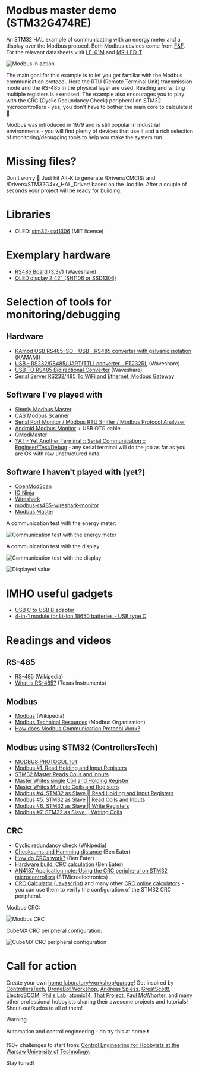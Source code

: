 # Modbus master demo (STM32G474RE)
An STM32 HAL example of communicating with an energy meter and a display over the Modbus protocol. Both Modbus devices come from [F&F](https://www.fif.com.pl/en/). For the relevant datasheets visit [LE-01M](https://www.fif.com.pl/en/usage-electric-power-meters/337-energy-meter-le-01m.html) and [MR-LED-T](https://www.fif.com.pl/en/voltage-indicators/1105-panel-display-with-modbus-mr-led-t.html).

![Modbus in action](/Assets/Images/modbus_in_action.jpg)

The main goal for this example is to let you get familiar with the Modbus communication protocol. Here the RTU (Remote Terminal Unit) transmission mode and the RS-485 in the physical layer are used. Reading and writing multiple registers is exercised. The example also encourages you to play with the CRC (Cyclic Redundancy Check) peripheral on STM32 microcontrollers - yes, you don't have to bother the main core to calculate it :slightly_smiling_face:

Modbus was introduced in 1979 and is still popular in industrial environments - you will find plenty of devices that use it and a rich selection of monitoring/debugging tools to help you make the system run. 

# Missing files?
Don't worry :slightly_smiling_face: Just hit Alt-K to generate /Drivers/CMCIS/ and /Drivers/STM32G4xx_HAL_Driver/ based on the .ioc file. After a couple of seconds your project will be ready for building.

# Libraries
* OLED: [stm32-ssd1306](https://github.com/afiskon/stm32-ssd1306) (MIT license)

# Exemplary hardware
* [RS485 Board (3.3V)](https://www.waveshare.com/wiki/RS485_Board_(3.3V)) (Waveshare)
* [OLED display 2.42" (SH1106 or SSD1306)](https://sklep.msalamon.pl/produkt/wyswietlacz-oled-242-128x64px-zolty/)

# Selection of tools for monitoring/debugging
## Hardware
* [KAmod USB RS485 ISO - USB - RS485 converter with galvanic isolation](https://kamami.pl/en/rs485-converters/1187349-kamod-usb-rs485-iso-usb-rs485-converter-with-galvanic-isolation-5906623433391.html) (KAMAMI)
* [USB - RS232/RS485/UART(TTL) converter - FT232RL](https://botland.store/uart-rs232-rs485-converters/24125-usb-rs232rs485uartttl-converter-ft232rl-waveshare-15817-4897068320029.html) (Waveshare)
* [USB TO RS485 Bidirectional Converter](https://www.waveshare.com/product/usb-to-rs485-b.htm) (Waveshare)
* [Serial Server RS232/485 To WiFi and Ethernet, Modbus Gateway](https://www.waveshare.com/rs232-485-to-wifi-eth-b.htm?sku=25223)

## Software I've played with
* [Simply Modbus Master](https://www.simplymodbus.ca/RTUmaster.htm)
* [CAS Modbus Scanner](https://store.chipkin.com/products/tools/cas-modbus-scanner)
* [Serial Port Monitor / Modbus RTU Sniffer / Modbus Protocol Analyzer](https://www.eltima.com/products/modbus-analyzer/)
* [Android Modbus Monitor](https://quantumbitsolutions.com/android-monitor-free/) + USB OTG cable
* [QModMaster](https://sourceforge.net/projects/qmodmaster/)
* [YAT - Yet Another Terminal :: Serial Communication :: Engineer/Test/Debug](https://sourceforge.net/projects/y-a-terminal/) - any serial terminal will do the job as far as you are OK with raw unstructured data.

## Software I haven't played with (yet?)
* [OpenModScan](https://github.com/sanny32/OpenModScan)
* [IO Ninja](https://ioninja.com/)
* [Wireshark](https://www.wireshark.org/)
* [modbus-rs485-wireshark-monitor](https://github.com/ddmesh/modbus-rs485-wireshark-monitor)
* [Modbus Master](https://www.modbus.pl/modbus-master/)

A communication test with the energy meter:

![Communication test with the energy meter](/Assets/Images/energy_meter_read_holding_registers.JPG)

A communication test with the display:

![Communication test with the display](/Assets/Images/display_write_multiple_registers.JPG)

![Displayed value](/Assets/Images/displayed_value.jpg)

# IMHO useful gadgets
* [USB C to USB B adapter](https://allegro.pl/oferta/ugreen-aluminiowy-adapter-przejsciowka-usb-c-na-usb-b-do-skanera-drukarki-13360001183)
* [4-in-1 module for Li-Ion 18650 batteries - USB type C](https://kamami.pl/en/cylindrical-battery-chargers/1178935-4-in-1-module-for-li-ion-18650-batteries-usb-type-c-5906623471157.html)

# Readings and videos
## RS-485
* [RS-485](https://en.wikipedia.org/wiki/RS-485) (Wikipedia)
* [What is RS-485?](https://www.youtube.com/watch?v=bt9Px51eP6s) (Texas Instruments)

## Modbus
* [Modbus](https://en.wikipedia.org/wiki/Modbus) (Wikipedia)
* [Modbus Technical Resources](https://modbus.org/tech.php) (Modbus Organization)
* [How does Modbus Communication Protocol Work?](https://www.youtube.com/watch?v=JBGaInI-TG4)

## Modbus using STM32 (ControllersTech)
* [MODBUS PROTOCOL 101](https://controllerstech.com/understanding-modbus-protocol/)
* [Modbus #1. Read Holding and Input Registers](https://controllerstech.com/stm32-reads-holding-and-input-registers/)
* [STM32 Master Reads Coils and inputs](https://controllerstech.com/modbus-stm32-reads-coils-and-inputs/)
* [Master Writes single Coil and Holding Register](https://controllerstech.com/modbus-3-stm32-master-writes-single-coil-and-holding-register/)
* [Master Writes Multiple Coils and Registers](https://controllerstech.com/modbus-3-1-stm32-master-writes-multiple-coils-and-registers/)
* [Modbus #4. STM32 as Slave || Read Holding and Input Registers](https://controllerstech.com/modbus-4-stm32-as-slave-read-holding-and-input-registers/)
* [Modbus #5. STM32 as Slave || Read Coils and Inputs](https://controllerstech.com/modbus-5-stm32-as-slave-read-coils-and-inputs/)
* [Modbus #6. STM32 as Slave || Write Registers](https://controllerstech.com/modbus-6-stm32-as-slave-write-registers/)
* [Modbus #7. STM32 as Slave || Writing Coils](https://controllerstech.com/modbus-7-stm32-as-slave-writing-coils/)

## CRC
* [Cyclic redundancy check](https://en.wikipedia.org/wiki/Cyclic_redundancy_check) (Wikipedia)
* [Checksums and Hamming distance](https://www.youtube.com/watch?v=ppU41c15Xho) (Ben Eater)
* [How do CRCs work?](https://www.youtube.com/watch?v=izG7qT0EpBw) (Ben Eater)
* [Hardware build: CRC calculation](https://www.youtube.com/watch?v=sNkERQlK8j8) (Ben Eater)
* [AN4187 Application note: Using the CRC peripheral on STM32 microcontrollers](https://www.st.com/resource/en/application_note/an4187-using-the-crc-peripheral-on-stm32-microcontrollers-stmicroelectronics.pdf) (STMicroelectronics)
* [CRC Calculator (Javascript)](http://www.sunshine2k.de/coding/javascript/crc/crc_js.html) and many other [CRC online calculators](https://www.google.com/search?q=crc+online+calculator) - you can use them to verify the configuration of the STM32 CRC peripheral.

Modbus CRC:

![Modbus CRC](/Assets/Images/modbus_crc_online_calculator.JPG)

CubeMX CRC peripheral configuration:

![CubeMX CRC peripheral configuration](/Assets/Images/modbus_crc_stm32.JPG)

# Call for action
Create your own [home laboratory/workshop/garage](http://ufnalski.edu.pl/control_engineering_for_hobbyists/2024_dzien_otwarty_we/Dzien_Otwarty_WE_2024_Control_Engineering_for_Hobbyists.pdf)! Get inspired by [ControllersTech](https://www.youtube.com/@ControllersTech), [DroneBot Workshop](https://www.youtube.com/@Dronebotworkshop), [Andreas Spiess](https://www.youtube.com/@AndreasSpiess), [GreatScott!](https://www.youtube.com/@greatscottlab), [ElectroBOOM](https://www.youtube.com/@ElectroBOOM), [Phil's Lab](https://www.youtube.com/@PhilsLab), [atomic14](https://www.youtube.com/@atomic14), [That Project](https://www.youtube.com/@ThatProject), [Paul McWhorter](https://www.youtube.com/@paulmcwhorter), and many other professional hobbyists sharing their awesome projects and tutorials! Shout-out/kudos to all of them!

> [!WARNING]
> Automation and control engineering - do try this at home :exclamation:

190+ challenges to start from: [Control Engineering for Hobbyists at the Warsaw University of Technology](http://ufnalski.edu.pl/control_engineering_for_hobbyists/Control_Engineering_for_Hobbyists_list_of_challenges.pdf).

Stay tuned!
